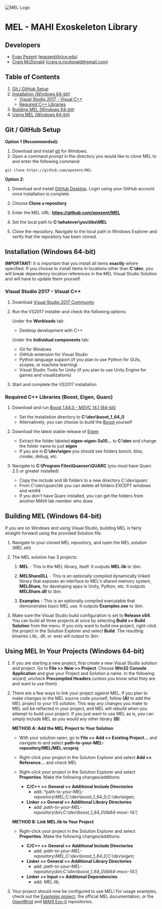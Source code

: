 
![MEL Logo](https://raw.githubusercontent.com/epezent/MEL/master/logo.png)

# MEL - MAHI Exoskeleton Library

## Developers

- [Evan Pezent](http://evanpezent.com) (epezent@rice.edu)
- [Craig McDonald](http://craiggmcdonald.com/) (craig.g.mcdonald@gmail.com)

## Table of Contents

1. [Git / GitHub Setup](#git--github-installation)
2. [Installation (Windows 64-bit)](#installation-windows-64-bit)
    - [Visual Studio 2017 - Visual C++](#visual-studio-2017---visual-c)
    - [Required C++ Libraries](#required-c-libraries-boost-eigen-quarc)
3. [Building MEL (Windows 64-bit)](#building-mel-windows-64-bit)
4. [Using MEL (Windows 64-bit)](#using-mel-in-your-projects-windows-64-bit)

##   Git / GitHub Setup

**Option 1 (Recommended):**

1. Download and install [git](https://git-scm.com/downloads) for Windows.
2. Open a command prompt in the directory you would like to clone MEL to and enter the following command:

```
git clone https://github.com/epezent/MEL
```

**Option 2:**

1. Download and install [GitHub Desktop](https://desktop.github.com/). Login using your GitHub account once installation is complete.

2. Choose **Clone a repository**

3. Enter the MEL URL: **https://github.com/epezent/MEL**

4. Set the local path to **C:\whatever\you\like\MEL**

3. Clone the repository. Navigate to the local path in Windows Explorer and verify that the repository has been cloned.

## Installation (Windows 64-bit)

**IMPORTANT:** It is important that you install all items **exactly** where specified. If you choose to install items in locations other than **C:\dev**, you will break dependency location references in the MEL Visual Studio Solution and will have to update them yourself.

###  Visual Studio 2017 - Visual C++

1. Download [Visual Studio 2017 Community](https://www.visualstudio.com/)

2. Run the VS2017 installer and check the following options:

    Under the **Workloads** tab:

    - Desktop development with C++

    Under the **Individual components** tab:

    - Git for Windows
    - GitHub extension for Visual Studio
    - Python language support (if you plan to use Python for GUIs, scopes, or machine learning)
    - Visual Studio Tools for Unity (if you plan to use Unity Engine for games and visualizations)

3. Start and complete the VS2017 installation

###   Required C++ Libraries (Boost, Eigen, Quarc)

1. Download and run [Boost 1.64.0 - MSVC 14.1 (64-bit)](https://sourceforge.net/projects/boost/files/boost-binaries/1.64.0/boost_1_64_0-msvc-14.1-64.exe/download)

    - Set the installation directory to **C:\dev\boost\_1\_64\_0**
    - Alternatively, you can choose to build the [Boost](http://www.boost.org/) yourself

2. Download the latest stable release of [Eigen](http://eigen.tuxfamily.org/index.php?title=Main_Page)

    - Extract the folder labeled **eigen-eigen-5a10...** to **C:\dev** and change the folder name to just **eigen**
    - If you are in **C:\dev\eigen** you should see folders *bench*, *blas*, *cmake*, *debug*, etc.

3. Navigate to **C:\Program Files\Quanser\QUARC** (you must have Quarc 2.5 or greater installed)

    - Copy the *include* and *lib* folders to a new directory *C:\dev\quarc*
    - From *C:\dev\quarc\lib* you can delete all folders EXCEPT *windows* and *win64*
    - If you don't have Quarc installed, you can get the folders from another MAHI lab member who does

## Building MEL (Windows 64-bit)

If you are on Windows and using Visual Studio, building MEL is fairly straight-forward using the provided Solution file.

1. Navigate to your cloned MEL repository, and open the MEL solution (*MEL.sln*)

2. The MEL solution has 3 projects:

    1. **MEL** - This is the MEL library, itself. It outputs **MEL.lib** to *\bin*.

    2. **MELShareDLL** - This is an optionally compiled dynamically linked library that exposes an interface to MEL's shared memory system, **MELShare**, for developing apps in Unity, Python, etc. It outputs **MELShare.dll** to *\bin*.

    3. **Examples** - This is an optionally compiled executable that demonstrates basic MEL use. It outputs **Examples.exe** to *\bin*.

3. Make sure the Visual Studio build configuration is set to **Release x64**. You can build all three projects at once by selecting **Build >> Build Solution** from the menu. If you only want to build one project, right-click the project in the Solution Explorer and select **Build**. The resulting binaries (.lib, .dll, or. exe) will output to *\bin*.

## Using MEL In Your Projects (Windows 64-bit)

1. If you are starting a new project, first create a new Visual Studio solution and project. Go to **File >> New >> Project**. Choose **Win32 Console Application**  and give your Project and Solution a name. In the following wizard, uncheck **Precompiled Headers** (unless you know what they are and want to use them).

2. There are a few ways to link your project against MEL. If you plan to make changes to the MEL source code yourself, follow **(A)** to add the MEL project to your VS solution. This way any changes you make to MEL will be reflected in your project, and MEL will rebuild when you attempt to build your project. If you just want to use MEL as is, you can simply include MEL as you would any other library **(B)**.

    **METHOD A: Add the MEL Project to Your Solution**

    - With your solution open, go to **File >> Add >> Existing Project...** and navigate to and select **path-to-your-MEL-repository/MEL/MEL.vcxproj**

    - Right-click *your* project in the Solution Explorer and select **Add >> Reference...** and check MEL

    - Right-click *your* project in the Solution Explorer and select **Properties**. Make the following changes/additions:

        - **C/C++ >> General >> Additional Include Directories**
            - add: *path-to-your-MEL-repository\MEL;C:\dev\boost_1_64_0\;C:\dev\eigen;
        - **Linker >> General >> Additional Library Directories**
            - add: *path-to-your-MEL-repository\bin;C:\dev\boost_1_64_0\lib64-msvc-14.1;*

    **METHOD B: Link MEL.lib to Your Project**

    - Right-click *your* project in the Solution Explorer and select **Properties**. Make the following changes/additions:

        - **C/C++ >> General >> Additional Include Directories**
            - add: *path-to-your-MEL-repository\MEL;C:\dev\boost_1_64_0\;C:\dev\eigen;*
        - **Linker >> General >> Additional Library Directories**
            - add: *path-to-your-MEL-repository\bin;C:\dev\boost_1_64_0\lib64-msvc-14.1;*
        - **Linker >> Input >> Additional Dependencies**
            - add: *MEL.lib;*

3. Your project should now be configured to use MEL! For usage examples, check out the [Examples project](https://github.com/epezent/MEL/tree/master/Examples), the official MEL documentation, or the [OpenWrist](https://github.com/epezent/OpenWrist) and [MAHI Exo-II](https://github.com/craigmc707/MEII) repositories.


